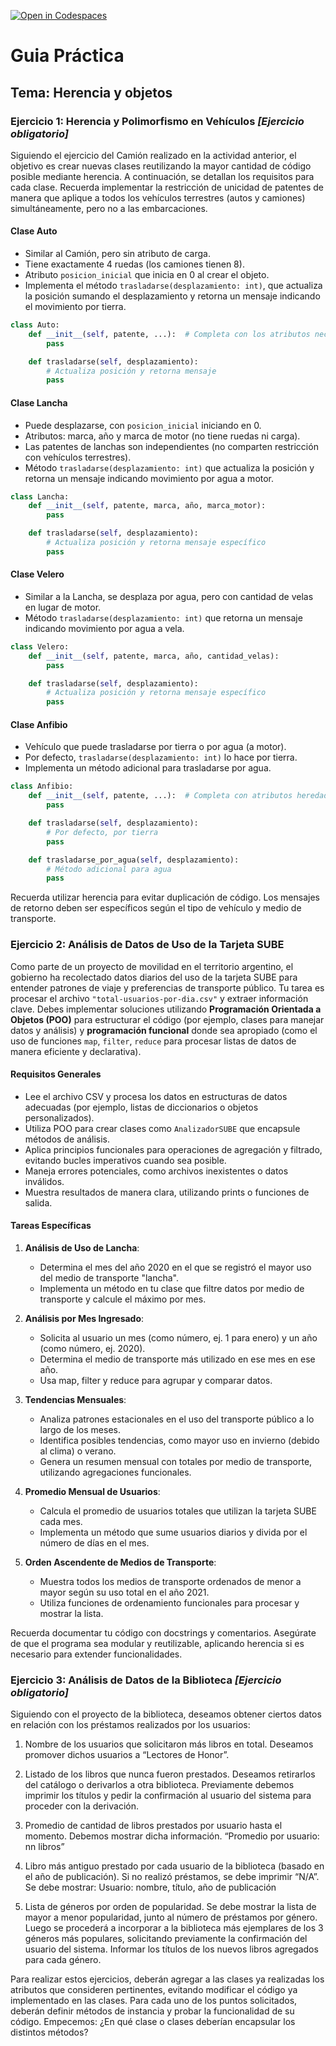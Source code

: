 [![Open in Codespaces](https://classroom.github.com/assets/launch-codespace-2972f46106e565e64193e422d61a12cf1da4916b45550586e14ef0a7c637dd04.svg)](https://classroom.github.com/open-in-codespaces?assignment_repo_id=20263299)
# Guia Práctica

## Tema: Herencia y objetos

### Ejercicio 1: Herencia y Polimorfismo en Vehículos *[Ejercicio obligatorio]*

Siguiendo el ejercicio del Camión realizado en la actividad anterior, el objetivo es crear nuevas clases reutilizando la mayor cantidad de código posible mediante herencia. A continuación, se detallan los requisitos para cada clase. Recuerda implementar la restricción de unicidad de patentes de manera que aplique a todos los vehículos terrestres (autos y camiones) simultáneamente, pero no a las embarcaciones.

#### Clase Auto
- Similar al Camión, pero sin atributo de carga.
- Tiene exactamente 4 ruedas (los camiones tienen 8).
- Atributo `posicion_inicial` que inicia en 0 al crear el objeto.
- Implementa el método `trasladarse(desplazamiento: int)`, que actualiza la posición sumando el desplazamiento y retorna un mensaje indicando el movimiento por tierra.

```python
class Auto:
    def __init__(self, patente, ...):  # Completa con los atributos necesarios
        pass

    def trasladarse(self, desplazamiento):
        # Actualiza posición y retorna mensaje
        pass
```

#### Clase Lancha
- Puede desplazarse, con `posicion_inicial` iniciando en 0.
- Atributos: marca, año y marca de motor (no tiene ruedas ni carga).
- Las patentes de lanchas son independientes (no comparten restricción con vehículos terrestres).
- Método `trasladarse(desplazamiento: int)` que actualiza la posición y retorna un mensaje indicando movimiento por agua a motor.

```python
class Lancha:
    def __init__(self, patente, marca, año, marca_motor):
        pass

    def trasladarse(self, desplazamiento):
        # Actualiza posición y retorna mensaje específico
        pass
```

#### Clase Velero
- Similar a la Lancha, se desplaza por agua, pero con cantidad de velas en lugar de motor.
- Método `trasladarse(desplazamiento: int)` que retorna un mensaje indicando movimiento por agua a vela.

```python
class Velero:
    def __init__(self, patente, marca, año, cantidad_velas):
        pass

    def trasladarse(self, desplazamiento):
        # Actualiza posición y retorna mensaje específico
        pass
```

#### Clase Anfibio
- Vehículo que puede trasladarse por tierra o por agua (a motor).
- Por defecto, `trasladarse(desplazamiento: int)` lo hace por tierra.
- Implementa un método adicional para trasladarse por agua.

```python
class Anfibio:
    def __init__(self, patente, ...):  # Completa con atributos heredados y propios
        pass

    def trasladarse(self, desplazamiento):
        # Por defecto, por tierra
        pass

    def trasladarse_por_agua(self, desplazamiento):
        # Método adicional para agua
        pass
```

Recuerda utilizar herencia para evitar duplicación de código. Los mensajes de retorno deben ser específicos según el tipo de vehículo y medio de transporte.

### Ejercicio 2: Análisis de Datos de Uso de la Tarjeta SUBE

Como parte de un proyecto de movilidad en el territorio argentino, el gobierno ha recolectado datos diarios del uso de la tarjeta SUBE para entender patrones de viaje y preferencias de transporte público. Tu tarea es procesar el archivo `"total-usuarios-por-dia.csv"` y extraer información clave. Debes implementar soluciones utilizando **Programación Orientada a Objetos (POO)** para estructurar el código (por ejemplo, clases para manejar datos y análisis) y **programación funcional** donde sea apropiado (como el uso de funciones `map`, `filter`, `reduce` para procesar listas de datos de manera eficiente y declarativa).

#### Requisitos Generales
- Lee el archivo CSV y procesa los datos en estructuras de datos adecuadas (por ejemplo, listas de diccionarios o objetos personalizados).
- Utiliza POO para crear clases como `AnalizadorSUBE` que encapsule métodos de análisis.
- Aplica principios funcionales para operaciones de agregación y filtrado, evitando bucles imperativos cuando sea posible.
- Maneja errores potenciales, como archivos inexistentes o datos inválidos.
- Muestra resultados de manera clara, utilizando prints o funciones de salida.

#### Tareas Específicas
1. **Análisis de Uso de Lancha**:
    - Determina el mes del año 2020 en el que se registró el mayor uso del medio de transporte "lancha".
    - Implementa un método en tu clase que filtre datos por medio de transporte y calcule el máximo por mes.

2. **Análisis por Mes Ingresado**:
    - Solicita al usuario un mes (como número, ej. 1 para enero) y un año (como número, ej. 2020).
    - Determina el medio de transporte más utilizado en ese mes en ese año.
    - Usa map, filter y reduce para agrupar y comparar datos.

3. **Tendencias Mensuales**:
    - Analiza patrones estacionales en el uso del transporte público a lo largo de los meses.
    - Identifica posibles tendencias, como mayor uso en invierno (debido al clima) o verano.
    - Genera un resumen mensual con totales por medio de transporte, utilizando agregaciones funcionales.

4. **Promedio Mensual de Usuarios**:
    - Calcula el promedio de usuarios totales que utilizan la tarjeta SUBE cada mes.
    - Implementa un método que sume usuarios diarios y divida por el número de días en el mes.

5. **Orden Ascendente de Medios de Transporte**:
    - Muestra todos los medios de transporte ordenados de menor a mayor según su uso total en el año 2021.
    - Utiliza funciones de ordenamiento funcionales para procesar y mostrar la lista.

Recuerda documentar tu código con docstrings y comentarios. Asegúrate de que el programa sea modular y reutilizable, aplicando herencia si es necesario para extender funcionalidades.

### Ejercicio 3: Análisis de Datos de la Biblioteca *[Ejercicio obligatorio]*

Siguiendo con el proyecto de la biblioteca, deseamos obtener ciertos datos en relación con los préstamos realizados por los usuarios:

1. Nombre de los usuarios que solicitaron más libros en total. Deseamos promover dichos usuarios a “Lectores de Honor”.

1. Listado de los libros que nunca fueron prestados. Deseamos retirarlos del catálogo o derivarlos a otra biblioteca. Previamente debemos imprimir los títulos y pedir la confirmación al usuario del sistema para proceder con la derivación.

1. Promedio de cantidad de libros prestados por usuario hasta el momento. Debemos mostrar dicha información.
 “Promedio por usuario: nn libros”

1. Libro más antiguo prestado por cada usuario de la biblioteca (basado en el año de publicación). Si no realizó préstamos, se debe imprimir “N/A”. Se debe mostrar:
 Usuario: nombre, título, año de publicación

1. Lista de géneros por orden de popularidad. Se debe mostrar la lista de mayor a menor popularidad, junto al número de préstamos por género. Luego se procederá a incorporar a la biblioteca más ejemplares de los 3 géneros más populares, solicitando previamente la confirmación del usuario del sistema. Informar los títulos de los nuevos libros agregados para cada género.

Para realizar estos ejercicios, deberán agregar a las clases ya realizadas los atributos que consideren pertinentes, evitando modificar el código ya implementado en las clases. Para cada uno de los puntos solicitados, deberán definir métodos de instancia y probar la funcionalidad de su código. Empecemos: ¿En qué clase o clases deberían encapsular los distintos métodos?
